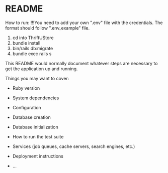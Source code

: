 # README
How to run:
!!!You need to add your own ".env" file with the credentials. The format should follow ".env_example" file. 
1. cd into ThriftUStore
2. bundle install
3. bin/rails db:migrate
4. bundle exec rails s


This README would normally document whatever steps are necessary to get the
application up and running.

Things you may want to cover:

* Ruby version

* System dependencies

* Configuration

* Database creation

* Database initialization

* How to run the test suite

* Services (job queues, cache servers, search engines, etc.)

* Deployment instructions

* ...
